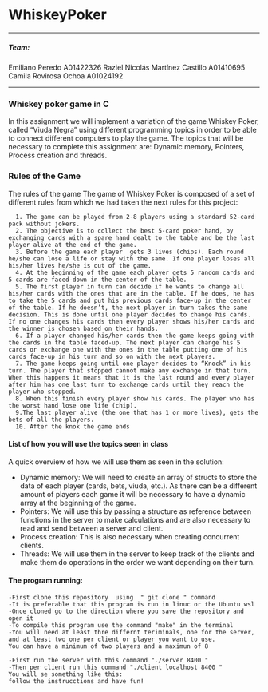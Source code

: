 # WhiskeyPoker
---
##### Team:
Emiliano Peredo A01422326
Raziel Nicolás Martínez Castillo A01410695
Camila Rovirosa Ochoa A01024192

---
### Whiskey poker game in C
In this assignment we will implement a variation of the game Whiskey Poker, called “Viuda Negra” using different programming topics in order to be able to connect different computers to play the game.
The topics that will be necessary to complete this assignment are:  Dynamic memory, Pointers, Process creation and threads.

### Rules of the Game
The rules of the game
The game of Whiskey Poker is composed of a set of different rules from which we had taken the next rules for this project: 
```
  1. The game can be played from 2-8 players using a standard 52-card pack without jokers.
  2. The objective is to collect the best 5-card poker hand, by exchanging cards with a spare hand dealt to the table and be the last player alive at the end of the game.
  3. Before the game each player  gets 3 lives (chips). Each round he/she can lose a life or stay with the same. If one player loses all his/her lives he/she is out of the game.
  4. At the beginning of the game each player gets 5 random cards and 5 cards are faced-down in the center of the table.
  5. The first player in turn can decide if he wants to change all his/her cards with the ones that are in the table. If he does, he has to take the 5 cards and put his previous cards face-up in the center of the table. If he doesn’t, the next player in turn takes the same decision. This is done until one player decides to change his cards. If no one changes his cards then every player shows his/her cards and the winner is chosen based on their hands.
  6. If a player changed his/her cards then the game keeps going with the cards in the table faced-up. The next player can change his 5 cards or exchange one with the ones in the table putting one of his cards face-up in his turn and so on with the next players.
  7. The game keeps going until one player decides to “Knock” in his turn. The player that stopped cannot make any exchange in that turn. When this happens it means that it is the last round and every player after him has one last turn to exchange cards until they reach the player who stopped.
  8. When this finish every player show his cards. The player who has the worst hand lose one life (chip).  
  9.The last player alive (the one that has 1 or more lives), gets the bets of all the players.
  10. After the knok the game ends
```
#### List of how you will use the topics seen in class
A quick overview of how we will use them as seen in the solution:
  - Dynamic memory: We will need to create an array of structs to store the data of each player (cards, bets, viuda, etc.). As there can be a different amount of players each game it will be necessary to have a dynamic array at the beginning of the game.
  - Pointers: We will use this by passing a structure as reference between functions in the server to make calculations and are also necessary to read and send between a server and client.
  - Process creation: This is also necessary when creating concurrent clients.
  - Threads: We will use them in the server to keep track of the clients and make them do operations in the order we want depending on their turn.
  
  #### The program running:
    -First clone this repository  using  " git clone " command
    -It is preferable that this program is run in linuc or the Ubuntu wsl
    -Once cloned go to the direction where you save the repository and open it
    -To compile this program use the command "make" in the terminal
    -You will need at least thre differnt teriminals, one for the server, and at least two one per client or player you want to use.
    You can have a minimum of two players and a maximun of 8
    
    -First run the server with this command "./server 8400 "
    -Then per client run this command "./client localhost 8400 "
    You will se something like this:
    follow the instrucctions and have fun!
